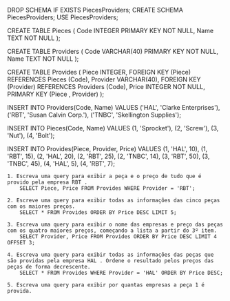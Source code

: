 DROP SCHEMA IF EXISTS PiecesProviders;
CREATE SCHEMA PiecesProviders;
USE PiecesProviders;

CREATE TABLE Pieces (
  Code INTEGER PRIMARY KEY NOT NULL,
  Name TEXT NOT NULL
);

CREATE TABLE Providers (
  Code VARCHAR(40) PRIMARY KEY NOT NULL,
  Name TEXT NOT NULL
);

CREATE TABLE Provides (
  Piece INTEGER,
  FOREIGN KEY (Piece) REFERENCES Pieces (Code),
  Provider VARCHAR(40),
  FOREIGN KEY (Provider) REFERENCES Providers (Code),
  Price INTEGER NOT NULL,
  PRIMARY KEY (Piece , Provider)
);

INSERT INTO Providers(Code, Name)
  VALUES ('HAL', 'Clarke Enterprises'),
    ('RBT', 'Susan Calvin Corp.'),
    ('TNBC', 'Skellington Supplies');

INSERT INTO Pieces(Code, Name)
  VALUES (1, 'Sprocket'),
    (2, 'Screw'),
    (3, 'Nut'),
    (4, 'Bolt');

INSERT INTO Provides(Piece, Provider, Price)
  VALUES (1, 'HAL', 10),
    (1, 'RBT', 15),
    (2, 'HAL', 20),
    (2, 'RBT', 25),
    (2, 'TNBC', 14),
    (3, 'RBT', 50),
    (3, 'TNBC', 45),
    (4, 'HAL', 5),
    (4, 'RBT', 7);
    
   	1. Escreva uma query para exibir a peça e o preço de tudo que é provido pela empresa RBT .
   		SELECT Piece, Price FROM Provides WHERE Provider = 'RBT';

    2. Escreve uma query para exibir todas as informações das cinco peças com os maiores preços.
    	SELECT * FROM Provides ORDER BY Price DESC LIMIT 5;
    
    3. Escreva uma query para exibir o nome das empresas e preço das peças com os quatro maiores preços, começando a lista a partir do 3º item.
    	SELECT Provider, Price FROM Provides ORDER BY Price DESC LIMIT 4 OFFSET 3;
    
    4. Escreva uma query para exibir todas as informações das peças que são providas pela empresa HAL . Ordene o resultado pelos preços das peças de forma decrescente.
    	SELECT * FROM Provides WHERE Provider = 'HAL' ORDER BY Price DESC;
    
    5. Escreva uma query para exibir por quantas empresas a peça 1 é provida. 
